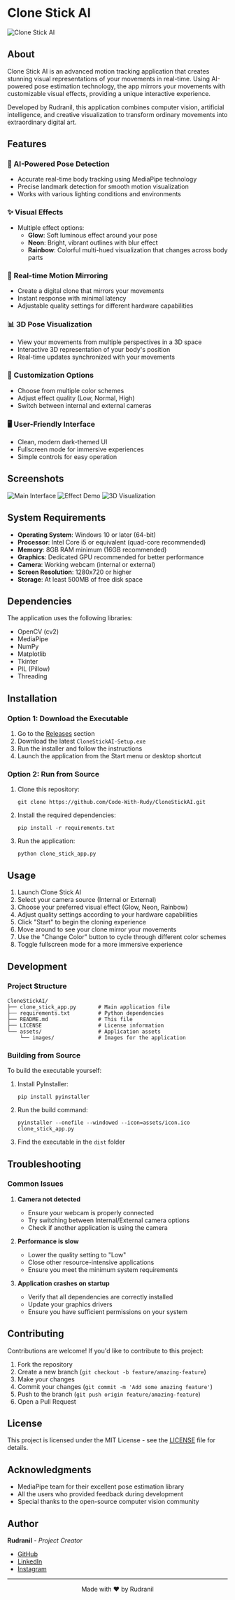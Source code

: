 # Clone Stick AI

![Clone Stick AI](https://github.com/Code-With-Rudy/Clone-Stick-Ai/blob/main/Clone%20Stick.png)

## About

Clone Stick AI is an advanced motion tracking application that creates stunning visual representations of your movements in real-time. Using AI-powered pose estimation technology, the app mirrors your movements with customizable visual effects, providing a unique interactive experience.

Developed by Rudranil, this application combines computer vision, artificial intelligence, and creative visualization to transform ordinary movements into extraordinary digital art.

## Features

### 🤖 AI-Powered Pose Detection
- Accurate real-time body tracking using MediaPipe technology
- Precise landmark detection for smooth motion visualization
- Works with various lighting conditions and environments

### ✨ Visual Effects
- Multiple effect options:
  - **Glow**: Soft luminous effect around your pose
  - **Neon**: Bright, vibrant outlines with blur effect
  - **Rainbow**: Colorful multi-hued visualization that changes across body parts

### 🔄 Real-time Motion Mirroring
- Create a digital clone that mirrors your movements
- Instant response with minimal latency
- Adjustable quality settings for different hardware capabilities

### 📊 3D Pose Visualization
- View your movements from multiple perspectives in a 3D space
- Interactive 3D representation of your body's position
- Real-time updates synchronized with your movements

### 🎨 Customization Options
- Choose from multiple color schemes
- Adjust effect quality (Low, Normal, High)
- Switch between internal and external cameras

### 🖥️ User-Friendly Interface
- Clean, modern dark-themed UI
- Fullscreen mode for immersive experiences
- Simple controls for easy operation

## Screenshots

![Main Interface](https://your-screenshot-url-1-here.png)
![Effect Demo](https://your-screenshot-url-2-here.png)
![3D Visualization](https://your-screenshot-url-3-here.png)

## System Requirements

- **Operating System**: Windows 10 or later (64-bit)
- **Processor**: Intel Core i5 or equivalent (quad-core recommended)
- **Memory**: 8GB RAM minimum (16GB recommended)
- **Graphics**: Dedicated GPU recommended for better performance
- **Camera**: Working webcam (internal or external)
- **Screen Resolution**: 1280x720 or higher
- **Storage**: At least 500MB of free disk space

## Dependencies

The application uses the following libraries:
- OpenCV (cv2)
- MediaPipe
- NumPy
- Matplotlib
- Tkinter
- PIL (Pillow)
- Threading

## Installation

### Option 1: Download the Executable
1. Go to the [Releases](https://github.com/Code-With-Rudy/CloneStickAI/releases) section
2. Download the latest `CloneStickAI-Setup.exe`
3. Run the installer and follow the instructions
4. Launch the application from the Start menu or desktop shortcut

### Option 2: Run from Source
1. Clone this repository:
   ```
   git clone https://github.com/Code-With-Rudy/CloneStickAI.git
   ```
2. Install the required dependencies:
   ```
   pip install -r requirements.txt
   ```
3. Run the application:
   ```
   python clone_stick_app.py
   ```

## Usage

1. Launch Clone Stick AI
2. Select your camera source (Internal or External)
3. Choose your preferred visual effect (Glow, Neon, Rainbow)
4. Adjust quality settings according to your hardware capabilities
5. Click "Start" to begin the cloning experience
6. Move around to see your clone mirror your movements
7. Use the "Change Color" button to cycle through different color schemes
8. Toggle fullscreen mode for a more immersive experience

## Development

### Project Structure
```
CloneStickAI/
├── clone_stick_app.py       # Main application file
├── requirements.txt         # Python dependencies
├── README.md                # This file
├── LICENSE                  # License information
└── assets/                  # Application assets
    └── images/              # Images for the application
```

### Building from Source
To build the executable yourself:
1. Install PyInstaller:
   ```
   pip install pyinstaller
   ```
2. Run the build command:
   ```
   pyinstaller --onefile --windowed --icon=assets/icon.ico clone_stick_app.py
   ```
3. Find the executable in the `dist` folder

## Troubleshooting

### Common Issues

1. **Camera not detected**
   - Ensure your webcam is properly connected
   - Try switching between Internal/External camera options
   - Check if another application is using the camera

2. **Performance is slow**
   - Lower the quality setting to "Low"
   - Close other resource-intensive applications
   - Ensure you meet the minimum system requirements

3. **Application crashes on startup**
   - Verify that all dependencies are correctly installed
   - Update your graphics drivers
   - Ensure you have sufficient permissions on your system

## Contributing

Contributions are welcome! If you'd like to contribute to this project:

1. Fork the repository
2. Create a new branch (`git checkout -b feature/amazing-feature`)
3. Make your changes
4. Commit your changes (`git commit -m 'Add some amazing feature'`)
5. Push to the branch (`git push origin feature/amazing-feature`)
6. Open a Pull Request

## License

This project is licensed under the MIT License - see the [LICENSE](LICENSE) file for details.

## Acknowledgments

- MediaPipe team for their excellent pose estimation library
- All the users who provided feedback during development
- Special thanks to the open-source computer vision community

## Author

**Rudranil** - *Project Creator*

- [GitHub]([https://github.com/your-username](https://github.com/Code-With-Rudy))
- [LinkedIn]([https://linkedin.com/in/your-profile](https://in.linkedin.com/in/rudranil-goswami-a94298329))
- [Instagram](**https://your-website.com**)

---

<p align="center">
  Made with ❤️ by Rudranil
</p>
